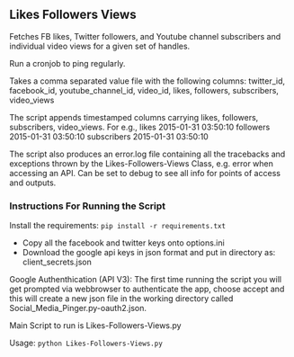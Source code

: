 ## Likes Followers Views

Fetches FB likes, Twitter followers, and Youtube channel subscribers and individual video views for a given set of handles. 

Run a cronjob to ping regularly.

Takes a comma separated value file with the following columns: twitter_id, facebook_id, youtube_channel_id, video_id, likes, followers, subscribers, video_views

The script appends timestamped columns carrying likes, followers, subscribers, video_views. For e.g., 
likes 2015-01-31 03:50:10	followers 2015-01-31 03:50:10	subscribers 2015-01-31 03:50:10

The script also produces an error.log file containing all the tracebacks and exceptions thrown by the Likes-Followers-Views Class, e.g. error when accessing an API. Can be set to debug to see all info for points of access and outputs. 

### Instructions For Running the Script

Install the requirements:
<code>pip install -r requirements.txt </code>

* Copy all the facebook and twitter keys onto options.ini
* Download the google api keys in json format and put in directory as: client_secrets.json

Google Authenthication (API V3):
The first time running the script you will get prompted via webbrowser to authenticate the app, choose accept and this will create a new json file in the working directory called Social_Media_Pinger.py-oauth2.json.  

Main Script to run is Likes-Followers-Views.py

Usage:
<code>python Likes-Followers-Views.py</code>
